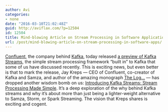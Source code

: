 ```yaml
---
author: Avi
categories:
- none
date: "2016-03-10T21:02:48Z"
guid: http://aviflax.com/?p=12504
id: 12504
title: Mind-blowing Article on Stream Processing in Software Applications
url: /post/mind-blowing-article-on-stream-processing-in-software-apps/
---
```

[Confluent](http://confluent.io/), the company behind [Kafka](http://kafka.apache.org/), today released [a preview of Kafka Streams](http://www.confluent.io/developer/#streamspreview), the simple stream processing framework “built in” to Kafka that some of us have discussed recently. This is exciting news, but even better is that to mark the release, Jay Kreps — CEO of Confluent, co-creator of Kafka and Samza, and author of the amazing monograph [The Log…](https://engineering.linkedin.com/distributed-systems/log-what-every-software-engineer-should-know-about-real-time-datas-unifying) — has dropped another wisdom bomb on us: [Introducing Kafka Streams: Stream Processing Made Simple](http://www.confluent.io/blog/introducing-kafka-streams-stream-processing-made-simple). It’s a deep exploration of the why behind Kafka streams and why it’s about more than just being a lighter-weight alternative to Samza, Storm, or Spark Streaming. The vision that Kreps shares is exciting and cogent.